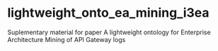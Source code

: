 # lightweight_onto_ea_mining_i3ea
Suplementary material for paper A lightweight ontology for Enterprise Architecture Mining of API Gateway logs
